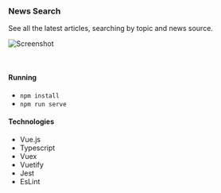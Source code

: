 ### News Search

See all the latest articles, searching by topic and news source.

![Screenshot](https://user-images.githubusercontent.com/33903713/77981957-769c2300-730b-11ea-8107-c5abca8de43b.png)

&nbsp;
&nbsp;
&nbsp;

#### Running

- `npm install`
- `npm run serve`

#### Technologies

- Vue.js
- Typescript
- Vuex
- Vuetify
- Jest
- EsLint
